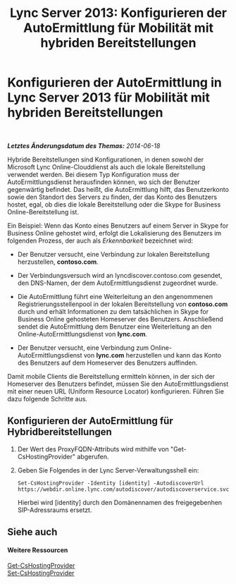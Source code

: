 ﻿---
title: 'Lync Server 2013: Konfigurieren der AutoErmittlung für Mobilität mit hybriden Bereitstellungen'
TOCTitle: Konfigurieren der AutoErmittlung für Mobilität mit hybriden Bereitstellungen
ms:assetid: f838af79-d8b4-4122-b81c-7889573d143e
ms:mtpsurl: https://technet.microsoft.com/de-de/library/JJ215885(v=OCS.15)
ms:contentKeyID: 49295953
ms.date: 05/19/2016
mtps_version: v=OCS.15
ms.translationtype: HT
---

# Konfigurieren der AutoErmittlung in Lync Server 2013 für Mobilität mit hybriden Bereitstellungen

 

_**Letztes Änderungsdatum des Themas:** 2014-06-18_

Hybride Bereitstellungen sind Konfigurationen, in denen sowohl der Microsoft Lync Online-Clouddienst als auch die lokale Bereitstellung verwendet werden. Bei diesem Typ Konfiguration muss der AutoErmittlungsdienst herausfinden können, wo sich der Benutzer gegenwärtig befindet. Das heißt, die AutoErmittlung hilft, das Benutzerkonto sowie den Standort des Servers zu finden, der das Konto des Benutzers hostet, egal, ob dies die lokale Bereitstellung oder die Skype for Business Online-Bereitstellung ist.

Ein Beispiel: Wenn das Konto eines Benutzers auf einem Server in Skype for Business Online gehostet wird, erfolgt die Lokalisierung des Benutzers im folgenden Prozess, der auch als *Erkennbarkeit* bezeichnet wird:

  - Der Benutzer versucht, eine Verbindung zur lokalen Bereitstellung herzustellen, **contoso.com**.

  - Der Verbindungsversuch wird an lyncdiscover.contoso.com gesendet, den DNS-Namen, der dem AutoErmittlungsdienst zugeordnet wurde.

  - Die AutoErmittlung führt eine Weiterleitung an den angenommenen Registrierungsstellenpool in der lokalen Bereitstellung von **contoso.com** durch und erhält Informationen zu dem tatsächlichen in Skype for Business Online gehosteten Homeserver des Benutzers. Anschließend sendet die AutoErmittlung dem Benutzer eine Weiterleitung an den Online-AutoErmittlungsdienst von **lync.com**.

  - Der Benutzer versucht, eine Verbindung zum Online-AutoErmittlungsdienst von **lync.com** herzustellen und kann das Konto des Benutzers auf dem Homeserver des Benutzers auffinden.

Damit mobile Clients die Bereitstellung ermitteln können, in der sich der Homeserver des Benutzers befindet, müssen Sie den AutoErmittlungsdienst mit einer neuen URL (Uniform Resource Locator) konfigurieren. Führen Sie dazu folgende Schritte aus.

## Konfigurieren der AutoErmittlung für Hybridbereitstellungen

1.  Der Wert des ProxyFQDN-Attributs wird mithilfe von "Get-CsHostingProvider" abgerufen.

2.  Geben Sie Folgendes in der Lync Server-Verwaltungsshell ein:
    
        Set-CsHostingProvider -Identity [identity] -AutodiscoverUrl https://webdir.online.lync.com/autodiscover/autodiscoverservice.svc/root
    
    Hierbei wird \[identity\] durch den Domänennamen des freigegebenhen SIP-Adressraums ersetzt.

## Siehe auch

#### Weitere Ressourcen

[Get-CsHostingProvider](https://docs.microsoft.com/en-us/powershell/module/skype/Get-CsHostingProvider)  
[Set-CsHostingProvider](https://docs.microsoft.com/en-us/powershell/module/skype/Set-CsHostingProvider)


